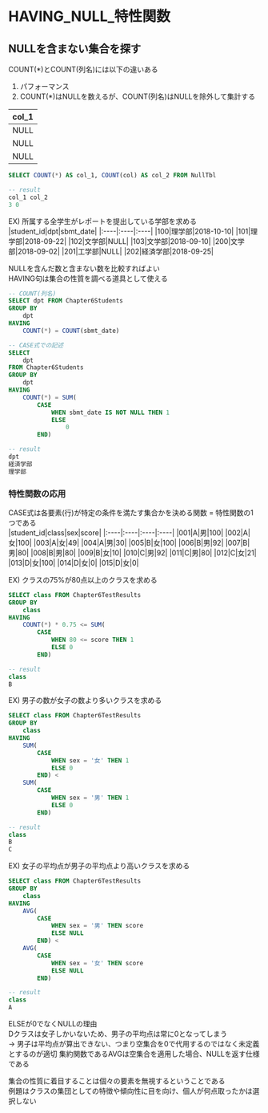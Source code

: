 # HAVING_NULL_特性関数
## NULLを含まない集合を探す
COUNT(*)とCOUNT(列名)には以下の違いある
1. パフォーマンス
2. COUNT(*)はNULLを数えるが、COUNT(列名)はNULLを除外して集計する

|col_1|
|:----|
|NULL|
|NULL|
|NULL|

``` SQL
SELECT COUNT(*) AS col_1, COUNT(col) AS col_2 FROM NullTbl

-- result
col_1 col_2
3 0
```

EX) 所属する全学生がレポートを提出している学部を求める
|student_id|dpt|sbmt_date|
|:----|:----|:----|
|100|理学部|2018-10-10|
|101|理学部|2018-09-22|
|102|文学部|NULL|
|103|文学部|2018-09-10|
|200|文学部|2018-09-02|
|201|工学部|NULL|
|202|経済学部|2018-09-25|

NULLを含んだ数と含まない数を比較すればよい  
HAVING句は集合の性質を調べる道具として使える
``` sql
-- COUNT(列名)
SELECT dpt FROM Chapter6Students
GROUP BY
	dpt
HAVING
	COUNT(*) = COUNT(sbmt_date)

-- CASE式での記述
SELECT
	dpt
FROM Chapter6Students
GROUP BY
	dpt
HAVING
	COUNT(*) = SUM(
		CASE
			WHEN sbmt_date IS NOT NULL THEN 1
			ELSE
				0
		END)

-- result
dpt
経済学部
理学部
```

### 特性関数の応用
CASE式は各要素(行)が特定の条件を満たす集合かを決める関数 = 特性関数の1つである  
|student_id|class|sex|score|
|:----|:----|:----|:----|
|001|A|男|100|
|002|A|女|100|
|003|A|女|49|
|004|A|男|30|
|005|B|女|100|
|006|B|男|92|
|007|B|男|80|
|008|B|男|80|
|009|B|女|10|
|010|C|男|92|
|011|C|男|80|
|012|C|女|21|
|013|D|女|100|
|014|D|女|0|
|015|D|女|0|

EX) クラスの75%が80点以上のクラスを求める
``` sql
SELECT class FROM Chapter6TestResults
GROUP BY
	class
HAVING
	COUNT(*) * 0.75 <= SUM(
		CASE
			WHEN 80 <= score THEN 1
			ELSE 0
		END)

-- result
class
B
```
EX) 男子の数が女子の数より多いクラスを求める
``` sql
SELECT class FROM Chapter6TestResults
GROUP BY
	class
HAVING
	SUM(
		CASE
			WHEN sex = '女' THEN 1
			ELSE 0
		END) <
	SUM(
		CASE
			WHEN sex = '男' THEN 1
			ELSE 0
		END)

-- result
class
B
C
```
EX) 女子の平均点が男子の平均点より高いクラスを求める
``` sql
SELECT class FROM Chapter6TestResults
GROUP BY
	class
HAVING
	AVG(
		CASE 
			WHEN sex = '男' THEN score
			ELSE NULL
		END) <
	AVG(
		CASE
			WHEN sex = '女' THEN score
			ELSE NULL
		END)

-- result
class
A
```
ELSEが0でなくNULLの理由  
Dクラスは女子しかいないため、男子の平均点は常に0となってしまう  
-> 男子は平均点が算出できない、つまり空集合を0で代用するのではなく未定義とするのが適切
集約関数であるAVGは空集合を適用した場合、NULLを返す仕様である  

集合の性質に着目することは個々の要素を無視するということである  
例題はクラスの集団としての特徴や傾向性に目を向け、個人が何点取ったかは選択しない
